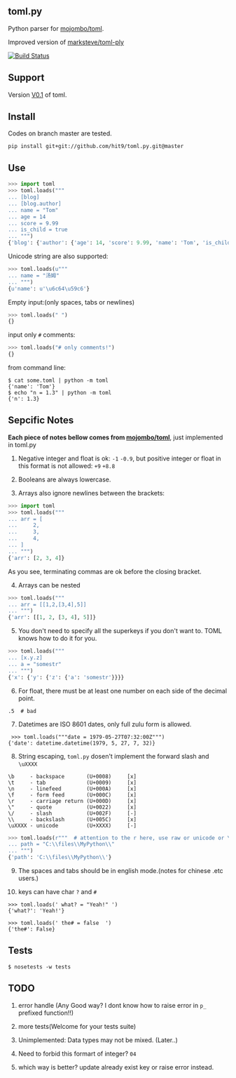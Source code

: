 toml.py
------

Python parser for [mojombo/toml](https://github.com/mojombo/toml).

Improved version of [marksteve/toml-ply](https://github.com/marksteve/toml-ply)

[![Build Status](https://travis-ci.org/hit9/toml.py.png?branch=dev)](https://travis-ci.org/hit9/toml.py)

Support
-------

Version [V0.1](https://github.com/mojombo/toml/blob/master/versions/toml-v0.1.0.md) of toml.


Install
-------

Codes on branch master are tested.

    pip install git+git://github.com/hit9/toml.py.git@master

Use
----

```python
>>> import toml
>>> toml.loads("""
... [blog]
... [blog.author]
... name = "Tom"
... age = 14
... score = 9.99
... is_child = true
... """)
{'blog': {'author': {'age': 14, 'score': 9.99, 'name': 'Tom', 'is_child': True}}}
```

Unicode string are also supported:

```python
>>> toml.loads(u"""
... name = "汤姆"
... """)
{u'name': u'\u6c64\u59c6'}
```

Empty input:(only spaces, tabs or newlines)

```python
>>> toml.loads(" ")
{}
```

input only `#` comments:

```python
>>> toml.loads("# only comments!")
{}
```

from command line:

```
$ cat some.toml | python -m toml
{'name': 'Tom'}
$ echo "n = 1.3" | python -m toml
{'n': 1.3}

```

Sepcific Notes
--------------

**Each piece of notes bellow comes from [mojombo/toml](https://github.com/mojombo/toml)**, just implemented in toml.py

1. Negative integer and float is ok: `-1` `-0.9`, but positive integer or float in this format is not allowed: `+9` `+8.8`

2. Booleans are always lowercase.

3. Arrays also ignore newlines between the brackets:
```python
>>> import toml
>>> toml.loads("""
... arr = [
...     2,
...     3,
...     4,
... ]
... """)
{'arr': [2, 3, 4]}
```
As you see, terminating commas are ok before the closing bracket.

4. Arrays can be nested
```python
>>> toml.loads("""
... arr = [[1,2,[3,4],5]]
... """)
{'arr': [[1, 2, [3, 4], 5]]}
```
5. You don't need to specify all the superkeys if you don't want to. TOML knows how to do it for you.
```python
>>> toml.loads("""
... [x.y.z]
... a = "somestr"
... """)
{'x': {'y': {'z': {'a': 'somestr'}}}}
```
6. For float, there must be at least one number on each side of the decimal point.
```
.5  # bad
```
7. Datetimes are ISO 8601 dates, only full zulu form is allowed.
```
 >>> toml.loads("""date = 1979-05-27T07:32:00Z""")
{'date': datetime.datetime(1979, 5, 27, 7, 32)}
```
8. String escaping, `toml.py` dosen't implement the forward slash and `\uXXXX`
```
\b     - backspace       (U+0008)     [x]
\t     - tab             (U+0009)     [x]
\n     - linefeed        (U+000A)     [x]
\f     - form feed       (U+000C)     [x]
\r     - carriage return (U+000D)     [x]
\"     - quote           (U+0022)     [x]
\/     - slash           (U+002F)     [-]
\\     - backslash       (U+005C)     [x]
\uXXXX - unicode         (U+XXXX)     [-]
```
```python
>>> toml.loads(r"""  # attention to the r here, use raw or unicode or \\\\
... path = "C:\\files\\MyPython\\"
... """)
{'path': 'C:\\files\\MyPython\\'}
```

9. The spaces and tabs should be in english mode.(notes for chinese .etc users.)

10. keys can have char `?` and `#`

```
>>> toml.loads(' what? = "Yeah!" ')
{'what?': 'Yeah!'}
```

```
>>> toml.loads(' the# = false  ')
{'the#': False}
```

Tests
-----

    $ nosetests -w tests

TODO
----

1. error handle (Any Good way? I dont know how to raise error in `p_` prefixed
function!!)

2. more tests(Welcome for your tests suite)

3. Unimplemented: Data types may not be mixed. (Later..)

4. Need to forbid this formart of integer? `04`

5. which way is better? update already exist key or raise error instead.

